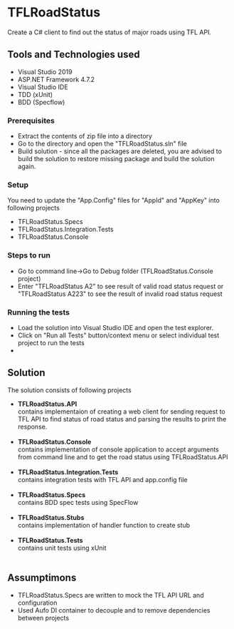 # TFLRoadStatus
<p>Create a C# client to find out the status of major roads using TFL API.</p>

<h2>Tools and Technologies used</h2>

<ul>
	<li>Visual Studio 2019</li>
	<li>ASP.NET Framework 4.7.2</li>
	<li>Visual Studio IDE</li>
	<li>TDD (xUnit)</li>
	<li>BDD (Specflow)</li>
</ul>

<h3>Prerequisites</h3>

<ul>
	<li>Extract the contents of zip file into a directory</li>
	<li>Go to the directory and open the "TFLRoadStatus.sln" file</li>
	<li>Build solution - since all the packages are deleted, you are advised to build the solution to restore missing package and build the solution again.</li>
</ul>

<h3>Setup</h3>

<p>You need to update the "App.Config" files for "AppId" and "AppKey" into following projects</p>

<ul>
	<li>TFLRoadStatus.Specs</li>
	<li>TFLRoadStatus.Integration.Tests</li>
	<li>TFLRoadStatus.Console</li>
</ul>

<h3>Steps to run</h3>

<ul>
	<li>Go to command line->Go to Debug folder (TFLRoadStatus.Console project)</li>
	<li>Enter "TFLRoadStatus A2" to see result of valid road status request or "TFLRoadStatus A223" to see the result of invalid road status request</li>
</ul>

<h3>Running the tests</h3>

<ul>
	<li>Load the solution into Visual Studio IDE and open the test explorer.</li>
	<li>Click on "Run all Tests" button/context menu or select individual test project to run the tests<li>
</ul>

<h2>Solution</h2>

The solution consists of following projects

<ul>
<li><strong>TFLRoadStatus.API</strong></li>
contains implementaion of creating a web client for sending request to TFL API to find status of road status and parsing the results to print the response.</br></br>

<li><strong>TFLRoadStatus.Console</strong></li>
contains implementation of console application to accept arguments from command line and to get the road status using TFLRoadStatus.API</br></br>

<li><strong>TFLRoadStatus.Integration.Tests</strong></li>
contains integration tests with TFL API and app.config file</br></br>

<li><strong>TFLRoadStatus.Specs</strong></li>
contains BDD spec tests using SpecFlow</br></br>

<li><strong>TFLRoadStatus.Stubs</strong></li>
contains implementation of handler function to create stub</br></br>

<li><strong>TFLRoadStatus.Tests</strong></li>
contains unit tests using xUnit</br></br>
</ul>

<h2>Assumptimons</h2>

<ul>
	<li>TFLRoadStatus.Specs are written to mock the TFL API URL and configuration</li>
	<li>Used Aufo DI container to decouple and to remove dependencies between projects</li>
</ul>